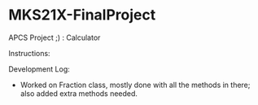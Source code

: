 # MKS21X-FinalProject
APCS Project ;) : Calculator


Instructions:




Development Log:
- Worked on Fraction class, mostly done with all the methods in there; also added extra methods needed.
